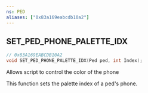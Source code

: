 ```yaml
---
ns: PED
aliases: ["0x83a169eabcdb10a2"]
---
```

## SET_PED_PHONE_PALETTE_IDX

```c
// 0x83A169EABCDB10A2
void SET_PED_PHONE_PALETTE_IDX(Ped ped, int Index);
```

Allows script to control the color of the phone

This function sets the palette index of a ped's phone.


